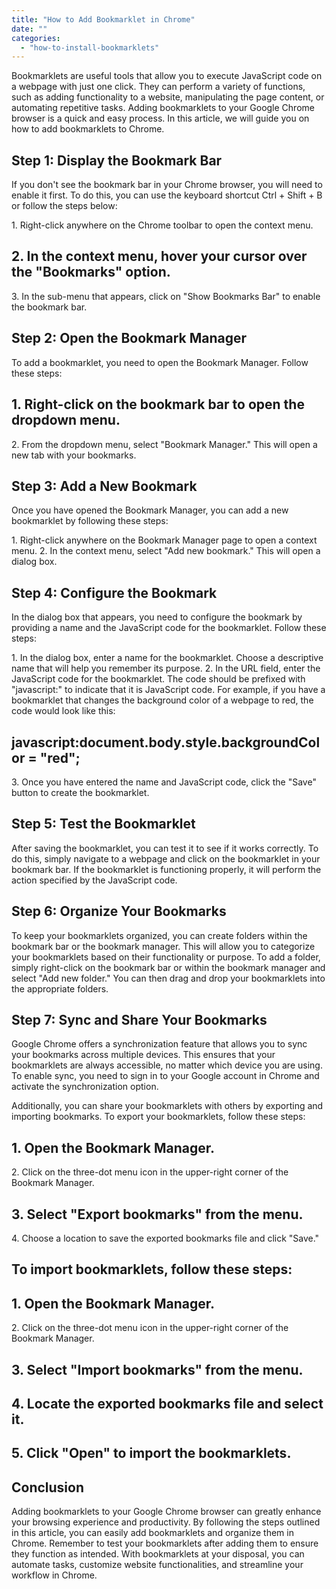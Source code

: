 ```yaml
---
title: "How to Add Bookmarklet in Chrome"
date: ""
categories: 
  - "how-to-install-bookmarklets"
---
```


Bookmarklets are useful tools that allow you to execute JavaScript code on a webpage with just one click. They can perform a variety of functions, such as adding functionality to a website, manipulating the page content, or automating repetitive tasks. Adding bookmarklets to your Google Chrome browser is a quick and easy process. In this article, we will guide you on how to add bookmarklets to Chrome.

## Step 1: Display the Bookmark Bar

If you don't see the bookmark bar in your Chrome browser, you will need to enable it first. To do this, you can use the keyboard shortcut Ctrl + Shift + B or follow the steps below:

1\. Right-click anywhere on the Chrome toolbar to open the context menu.

## 2\. In the context menu, hover your cursor over the "Bookmarks" option.

3\. In the sub-menu that appears, click on "Show Bookmarks Bar" to enable the bookmark bar.

## Step 2: Open the Bookmark Manager

To add a bookmarklet, you need to open the Bookmark Manager. Follow these steps:

## 1\. Right-click on the bookmark bar to open the dropdown menu.

2\. From the dropdown menu, select "Bookmark Manager." This will open a new tab with your bookmarks.

## Step 3: Add a New Bookmark

Once you have opened the Bookmark Manager, you can add a new bookmarklet by following these steps:

1\. Right-click anywhere on the Bookmark Manager page to open a context menu. 2. In the context menu, select "Add new bookmark." This will open a dialog box.

## Step 4: Configure the Bookmark

In the dialog box that appears, you need to configure the bookmark by providing a name and the JavaScript code for the bookmarklet. Follow these steps:

1\. In the dialog box, enter a name for the bookmarklet. Choose a descriptive name that will help you remember its purpose. 2. In the URL field, enter the JavaScript code for the bookmarklet. The code should be prefixed with "javascript:" to indicate that it is JavaScript code. For example, if you have a bookmarklet that changes the background color of a webpage to red, the code would look like this:

## javascript:document.body.style.backgroundColor = "red";

3\. Once you have entered the name and JavaScript code, click the "Save" button to create the bookmarklet.

## Step 5: Test the Bookmarklet

After saving the bookmarklet, you can test it to see if it works correctly. To do this, simply navigate to a webpage and click on the bookmarklet in your bookmark bar. If the bookmarklet is functioning properly, it will perform the action specified by the JavaScript code.

## Step 6: Organize Your Bookmarks

To keep your bookmarklets organized, you can create folders within the bookmark bar or the bookmark manager. This will allow you to categorize your bookmarklets based on their functionality or purpose. To add a folder, simply right-click on the bookmark bar or within the bookmark manager and select "Add new folder." You can then drag and drop your bookmarklets into the appropriate folders.

## Step 7: Sync and Share Your Bookmarks

Google Chrome offers a synchronization feature that allows you to sync your bookmarks across multiple devices. This ensures that your bookmarklets are always accessible, no matter which device you are using. To enable sync, you need to sign in to your Google account in Chrome and activate the synchronization option.

Additionally, you can share your bookmarklets with others by exporting and importing bookmarks. To export your bookmarklets, follow these steps:

## 1\. Open the Bookmark Manager.

2\. Click on the three-dot menu icon in the upper-right corner of the Bookmark Manager.

## 3\. Select "Export bookmarks" from the menu.

4\. Choose a location to save the exported bookmarks file and click "Save."

## To import bookmarklets, follow these steps:

## 1\. Open the Bookmark Manager.

2\. Click on the three-dot menu icon in the upper-right corner of the Bookmark Manager.

## 3\. Select "Import bookmarks" from the menu.

## 4\. Locate the exported bookmarks file and select it.

## 5\. Click "Open" to import the bookmarklets.

## Conclusion

Adding bookmarklets to your Google Chrome browser can greatly enhance your browsing experience and productivity. By following the steps outlined in this article, you can easily add bookmarklets and organize them in Chrome. Remember to test your bookmarklets after adding them to ensure they function as intended. With bookmarklets at your disposal, you can automate tasks, customize website functionalities, and streamline your workflow in Chrome.
